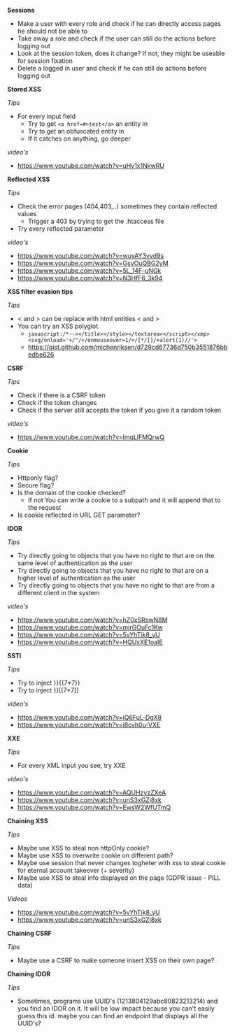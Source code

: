 **Sessions**

- Make a user with every role and check if he can directly access pages he should not be able to
- Take away a role and check if the user can still do the actions before logging out
- Look at the session token, does it change? If not, they might be useable for session fixation
- Delete a logged in user and check if he can still do actions before logging out

**Stored XSS**

*Tips*
- For every input field
	- Try to get ```<a href=#>test</a>``` an entity in
	- Try to get an obfuscated entity in
	- If it catches on anything, go deeper

*video's*
- https://www.youtube.com/watch?v=uHy1x1NkwRU
	
**Reflected XSS**

*Tips*
- Check the error pages (404,403,..) sometimes they contain reflected values
	- Trigger a 403 by trying to get the .htaccess file
- Try every reflected parameter

*video's*
- https://www.youtube.com/watch?v=wuyAY3vvd9s
- https://www.youtube.com/watch?v=GsyOuQBG2yM
- https://www.youtube.com/watch?v=5L_14F-uNGk
- https://www.youtube.com/watch?v=N3HfF6_3k94

**XSS filter evasion tips**

*Tips*
- < and > can be replace with html entities &lt; and &gt;
- You can try an XSS polyglot
	- ```javascript:/*--></title></style></textarea></script></xmp><svg/onload='+/"/+/onmouseover=1/+/[*/[]/+alert(1)//'>```
	- https://gist.github.com/michenriksen/d729cd67736d750b3551876bbedbe626
	

**CSRF**

*Tips*
- Check if there is a CSRF token
- Check if the token changes
- Check if the server still accepts the token if you give it a random token

*video's*
- https://www.youtube.com/watch?v=ImqLlFMQrwQ

**Cookie**

*Tips*
- Httponly flag?
- Secure flag?
- Is the domain of the cookie checked? 
	- If not You can write a cookie to a subpath and it will append that to the request
- Is cookie reflected in URL GET parameter?

**IDOR**

*Tips*
- Try directly going to objects that you have no right to that are on the same level of authentication as the user
- Try directly going to objects that you have no right to that are on a higher level of authentication as the user
- Try directly going to objects that you have no right to that are from a different client in the system

*video's*
- https://www.youtube.com/watch?v=hZ0xSRswN8M
- https://www.youtube.com/watch?v=mjrGOuFc1Kw
- https://www.youtube.com/watch?v=5vYhTik8_yU
- https://www.youtube.com/watch?v=HQUxXE1oaIE

**SSTI**

*Tips*
- Try to inject }}{{7*7}}
- Try to inject }}[[7*7]]

*video's*
- https://www.youtube.com/watch?v=iQ6FuL-DgX8
- https://www.youtube.com/watch?v=i8cvh0u-VXE

**XXE**

*Tips*
- For every XML input you see, try XXE

*video's*
- https://www.youtube.com/watch?v=AQUHzyzZXeA
- https://www.youtube.com/watch?v=unS3xGZj8xk
- https://www.youtube.com/watch?v=EwsW2WfUTmQ

**Chaining XSS**

*Tips*
- Maybe use XSS to steal non httpOnly cookie?
- Maybe use XSS to overwrite cookie on different path?
- Maybe use session that never changes togheter with xss to steal cookie for eternal account takeover (+ severity)
- Maybe use XSS to steal info displayed on the page (GDPR issue - PILL data)

*Videos*
- https://www.youtube.com/watch?v=5vYhTik8_yU
- https://www.youtube.com/watch?v=unS3xGZj8xk

**Chaining CSRF**

*Tips*
- Maybe use a CSRF to make someone insert XSS on their own page?


**Chaining IDOR**

*Tips*
- Sometimes, programs use UUID's (1213804129abc80823213214) and you find an IDOR on it. It will be low impact because you can't easily guess this id. maybe you can find an endpoint that displays all the UUID's? 
